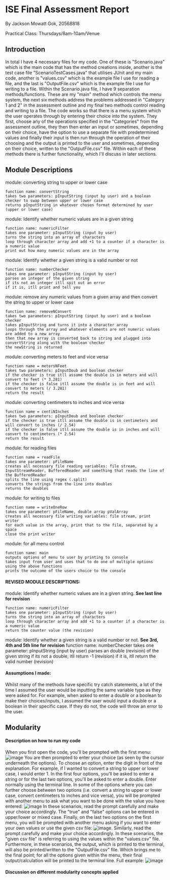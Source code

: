 # ISE Final Assessment Report

By Jackson Mowatt Gok, 
20568818

Practical Class: Thursdays/8am-10am/Venue

## Introduction
In total I have 4 necessary files for my code. One of these is "Scenario.java" which is the main code that has the method creations inside, another is the test case file "ScenarioTestCases.java" that utilises JUnit and my main code, another is "values.csv" which is the example file I use for reading a file, and the last is "OutputFile.csv" which is the example file I use for writing to a file. Within the Scenario.java file, I have 9 separation methods/functions. These are my "main" method which controls the menu system, the next six methods address the problems addressed in "Category 1 and 2" in the assessment outline and my final two methods control reading and writing to a file. The code works so that there is a menu system which the user operates through by entering their choice into the system. They first, choose any of the operations specified in the "Categories" from the assessment outline, they then then enter an input or sometimes, depending on their choice, have the option to use a separate file with predetermined values and finally their input is then run through the operation of their choosing and the output is printed to the user and sometimes, depending on their choice, written to the "OutputFile.csv" file. Within each of these methods there is further functionality, which I'll discuss in later sections.

## Module Descriptions
module: converting string to upper or lower case  

    function name: convertString
    takes two parameters: pInputString (input by user) and a boolean checker to swap between upper or lower case
    returns pInputString in whatever chosen format determined by user (upper or lower case)


module: Identify whether numeric values are in a given string  

    function name: numericFilter
    takes one parameter: pInputString (input by user)
    turns the string into an array of characters
    loop through character array and add +1 to a counter if a character is a numeric value
    print out how many numeric values are in the array

module: Identify whether a given string is a valid number or not  

    function name: numberChecker
    takes one parameter: pInputString (input by user)
    parses an integer of the given string
    if its not an integer itll spit out an error
    if it is, itll print and tell you


module: remove any numeric values from a given array and then convert the string to upper or lower case  

    function name: removeNConvert
    takes two parameters: pInputString (input by user) and a boolean checker 
    takes pInputString and turns it into a character array
    loops through the array and whatever elements are not numeric values are added to a new array
    then that new array is converted back to string and plugged into convertString along with the boolean checker
    the newString is returned

module: converting meters to feet and vice versa  

    function name = metersNFeet
    takes two parameters: pInputDoub and boolean checker
    if the checker is true itll assume the double is in meters and will convert to feet (* 3.281)
    if the checker is false itll assume the double is in feet and will convert to meters (/ 3.281)
    return the result

module: converting centimeters to inches and vice versa  

    function name = centiNInches
    takes two parameters: pInputDoub and boolean checker
    if the checker is true itll assume the double is in centimeters and will convert to inches (/ 2.54)
    if the checker is false itll assume the double is in inches and will convert to centimeters (* 2.54)
    return the result



module: for reading files  

    function name = readFile
    takes one parameter: pFileName
    creates all necessary file reading variables: file stream, InputStreamReader, BufferedReader and something that reads the line of the BufferedReader
    splits the line using regex (.split)
    converts the strings from the line into doubles
    returns the doubles

module: for writing to files  

    function name = writeOneRow
    takes one parameter: pFileName, double array pValArray
    creates all necessary file writing variables: file stream, print writer
    for each value in the array, print that to the file, separated by a space
    close the print writer


module: for all menu control  

    function name: main
    outputs options of menu to user by printing to console
    takes input from user and uses that to do one of multiple options using the above functions
    prints the outcome of the users choice to the console

#### REVISED MODULE DESCRIPTIONS:

module: Identify whether numeric values are in a given string.  **See last line for revision**

    function name: numericFilter
    takes one parameter: pInputString (input by user)
    turns the string into an array of characters
    loop through character array and add +1 to a counter if a character is a numeric value
    return the counter value (the revision)

module: Identify whether a given string is a valid number or not. **See 3rd, 4th and 5th line for revision**
    function name: numberChecker
    takes one parameter: pInputString (input by user)
    parses an double (revision) of the given string
    if its not a double, itll return -1 (revision)
    if it is, itll return the valid number (revision)
    
    
#### Assumptions I made:
Whilst many of the methods have specific try catch statements, a lot of the time I assumed the user would be inputting the same variable type as they were asked for. For example, when asked to enter a double or a boolean to make their choices/inputs, I assumed the user would input a double or a boolean in their specific case. If they do not, the code will throw an error to the user.

## Modularity
#### Description on how to run my code
When you first open the code, you'll be prompted with the first menu: ![image](https://images2.imgbox.com/16/ca/JI19dGz1_o.png)
You are then prompted to enter your choice (as seen by the cursor underneath the options). To choose an option, enter the digit in front of the explanation. For example, if I wanted to convert a string to upper or lower case, I would enter 1.
In the first four options, you'll be asked to enter a string or for the last two options, you'll be asked to enter a double. Enter normally using the terminal line.
In some of the options where you can further choose between two options (i.e. convert a string to upper or lower case, convert centimeters to inches and vice versa), you will be prompted with another menu to ask what you want to be done with the value you have entered:
![image](https://images2.imgbox.com/4c/ad/po9bhyJ5_o.png)
In these scenarios, read the prompt carefully and make your choice accordingly. The "true" and "false" options can be entered in upper/lower or mixed case.
Finally, on the last two options on the first menu, you will be prompted with another menu asking if you want to enter your own values or use the given csv file:
![image](https://images2.imgbox.com/d5/b0/zfTDWBGS_o.png).
Similarly, read the prompt carefully and make your choice accordingly. In these scenarios, the "given csv file" is referring to using the values within the "values.csv" file. Furthermore, in these scenarios, the output, which is printed to the terminal, will also be printed/written to the "OutputFile.csv" file.
Which brings me to the final point; for all the options given within the menu, their final output/calculation will be printed to the terminal line.
Full example:
![image](https://images2.imgbox.com/3a/d3/U99H8ABR_o.png)

#### Discussion on different modularity concepts applied


    